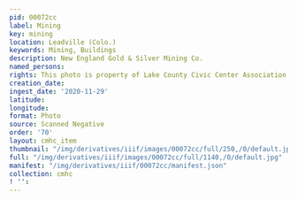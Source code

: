 ```yaml
---
pid: 00072cc
label: Mining
key: mining
location: Leadville (Colo.)
keywords: Mining, Buildings
description: New England Gold & Silver Mining Co.
named_persons: 
rights: This photo is property of Lake County Civic Center Association.
creation_date: 
ingest_date: '2020-11-29'
latitude: 
longitude: 
format: Photo
source: Scanned Negative
order: '70'
layout: cmhc_item
thumbnail: "/img/derivatives/iiif/images/00072cc/full/250,/0/default.jpg"
full: "/img/derivatives/iiif/images/00072cc/full/1140,/0/default.jpg"
manifest: "/img/derivatives/iiif/00072cc/manifest.json"
collection: cmhc
! '': 
---
```

